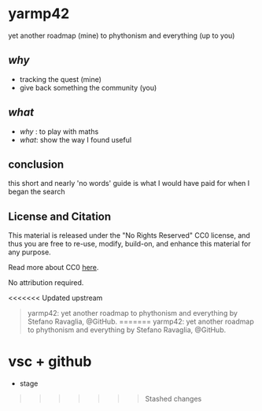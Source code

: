 # **yarmp42**
yet another roadmap (mine) to phythonism and everything (up to you)

## ***why***
- tracking the quest (mine)
- give back something the community (you)

## ***what***
- *why* : to play with maths
- *what*: show the way I found useful

## conclusion
this short and nearly 'no words' guide is what I would have paid for when I began the search

## License and Citation
This material is released under the "No Rights Reserved" CC0
license, and thus you are free to re-use, modify, build-on, and enhance this material for any purpose.

Read more about CC0 [here](https://creativecommons.org/share-your-work/public-domain/cc0/).

No attribution required.

<<<<<<< Updated upstream
> yarmp42: yet another roadmap to phythonism and everything by Stefano Ravaglia, @GitHub.
=======
> yarmp42: yet another roadmap to phythonism and everything by Stefano Ravaglia, @GitHub.

# vsc + github
- stage
>>>>>>> Stashed changes
